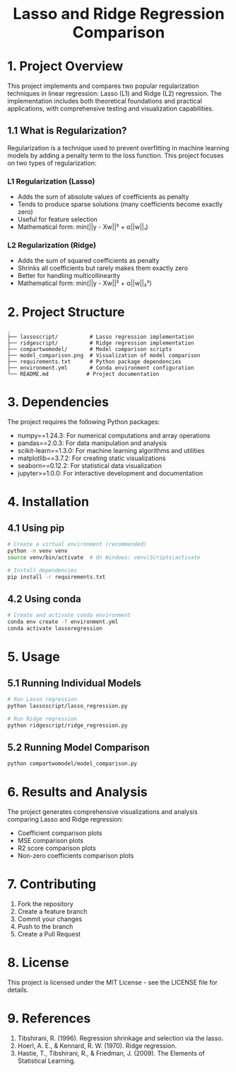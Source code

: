 <div style="font-size:2.5em; font-weight:bold; text-align:center; margin-top:20px;">Lasso and Ridge Regression Comparison</div>

# 1. Project Overview
This project implements and compares two popular regularization techniques in linear regression: Lasso (L1) and Ridge (L2) regression. The implementation includes both theoretical foundations and practical applications, with comprehensive testing and visualization capabilities.

## 1.1 What is Regularization?
Regularization is a technique used to prevent overfitting in machine learning models by adding a penalty term to the loss function. This project focuses on two types of regularization:

### L1 Regularization (Lasso)
- Adds the sum of absolute values of coefficients as penalty
- Tends to produce sparse solutions (many coefficients become exactly zero)
- Useful for feature selection
- Mathematical form: min(||y - Xw||² + α||w||₁)

### L2 Regularization (Ridge)
- Adds the sum of squared coefficients as penalty
- Shrinks all coefficients but rarely makes them exactly zero
- Better for handling multicollinearity
- Mathematical form: min(||y - Xw||² + α||w||₂²)

# 2. Project Structure
```
.
├── lassoscript/          # Lasso regression implementation
├── ridgescript/          # Ridge regression implementation
├── compartwomodel/       # Model comparison scripts
├── model_comparison.png  # Visualization of model comparison
├── requirements.txt      # Python package dependencies
├── environment.yml       # Conda environment configuration
└── README.md            # Project documentation
```

# 3. Dependencies
The project requires the following Python packages:
- numpy==1.24.3: For numerical computations and array operations
- pandas==2.0.3: For data manipulation and analysis
- scikit-learn==1.3.0: For machine learning algorithms and utilities
- matplotlib==3.7.2: For creating static visualizations
- seaborn==0.12.2: For statistical data visualization
- jupyter>=1.0.0: For interactive development and documentation

# 4. Installation
## 4.1 Using pip
```bash
# Create a virtual environment (recommended)
python -m venv venv
source venv/bin/activate  # On Windows: venv\Scripts\activate

# Install dependencies
pip install -r requirements.txt
```

## 4.2 Using conda
```bash
# Create and activate conda environment
conda env create -f environment.yml
conda activate lassoregression
```

# 5. Usage
## 5.1 Running Individual Models
```bash
# Run Lasso regression
python lassoscript/lasso_regression.py

# Run Ridge regression
python ridgescript/ridge_regression.py
```

## 5.2 Running Model Comparison
```bash
python compartwomodel/model_comparison.py
```

# 6. Results and Analysis
The project generates comprehensive visualizations and analysis comparing Lasso and Ridge regression:

- Coefficient comparison plots
- MSE comparison plots
- R2 score comparison plots
- Non-zero coefficients comparison plots

# 7. Contributing
1. Fork the repository
2. Create a feature branch
3. Commit your changes
4. Push to the branch
5. Create a Pull Request

# 8. License
This project is licensed under the MIT License - see the LICENSE file for details.

# 9. References
1. Tibshirani, R. (1996). Regression shrinkage and selection via the lasso.
2. Hoerl, A. E., & Kennard, R. W. (1970). Ridge regression.
3. Hastie, T., Tibshirani, R., & Friedman, J. (2009). The Elements of Statistical Learning.
